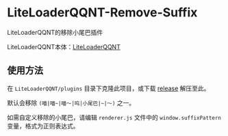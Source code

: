 # LiteLoaderQQNT-Remove-Suffix

LiteLoaderQQNT的移除小尾巴插件

LiteLoaderQQNT本体：[LiteLoaderQQNT](https://github.com/mo-jinran/LiteLoaderQQNT)

## 使用方法
在 `LiteLoaderQQNT/plugins` 目录下克隆此项目，或下载 [release](https://github.com/Brx86/LiteLoaderQQNT-Remove-Suffix/releases/latest) 解压至此。

默认会移除 `(喵|喵~|喵～|呜|小尾巴|~|～)` 之一。

如需自定义移除的小尾巴，请编辑 `renderer.js` 文件中的 `window.suffixPattern` 变量，格式为正则表达式。